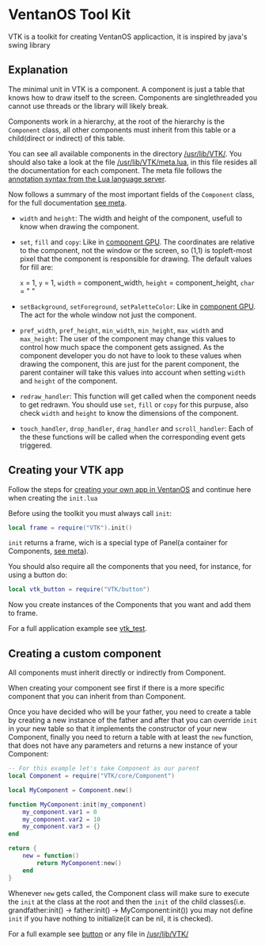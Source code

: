 # VentanOS Tool Kit

VTK is a toolkit for creating VentanOS applicaction, it is inspired by java's swing library

## Explanation

The minimal unit in VTK is a component.
A component is just a table that knows how to draw itself to the screen.
Components are singlethreaded you cannot use threads or the library will likely break.

Components work in a hierarchy, at the root of the hierarchy is the `Component` class,
all other components must inherit from this table or a child(direct or indirect) of this table.

You can see all available components in the directory [/usr/lib/VTK/](https://github.com/Jm466/opencomputers/blob/master/VTK/src/lib/VTK).
You should also take a look at the file [/usr/lib/VTK/meta.lua](https://github.com/Jm466/opencomputers/blob/master/VTK/src/lib/VTK/meta.lua), in this file resides all the documentation for each component.
The meta file follows the [annotation syntax from the Lua language server](https://luals.github.io/wiki/annotations/#annotations-list).

Now follows a summary of the most important fields of the `Component` class, for the full documentation [see meta](https://github.com/Jm466/opencomputers/blob/master/VTK/src/lib/VTK/meta.lua).

- `width` and `height`: The width and height of the component, usefull to know when drawing the component.
- `set`, `fill` and `copy`: Like in [component GPU](https://ocdoc.cil.li/component:gpu). The coordinates are relative to the component, not the window or the screen,
  so (1,1) is topleft-most pixel that the component is responsible for drawing.
  The default values for fill are:

  `x` = 1, `y` = 1, `width` = component_width, `height` = component_height, `char` = " "

- `setBackground`, `setForeground`, `setPaletteColor`: Like in [component GPU](https://ocdoc.cil.li/component:gpu). The act for the whole window not just the component.
- `pref_width`, `pref_height`, `min_width`, `min_height`, `max_width` and `max_height`: The user of the component may change this values
  to control how much space the component gets assigned. As the component developer you do not have to look to these values
  when drawing the component, this are just for the parent component, the parent container will take this values into account
  when setting `width` and `height` of the component.

- `redraw_handler`: This function will get called when the component needs to get redrawn.
  You should use `set`, `fill` or `copy` for this purpuse, also check `width` and `height` to know the dimensions of the component.

- `touch_handler`, `drop_handler`, `drag_handler` and `scroll_handler`: Each of the these functions will be called
  when the corresponding event gets triggered.

## Creating your VTK app

Follow the steps for [creating your own app in VentanOS](https://github.com/Jm466/opencomputers/tree/master/VentanOS#Create-your-own-app) and continue here when creating the `init.lua`

Before using the toolkit you must always call `init`:

```lua
local frame = require("VTK").init()
```

`init` returns a frame, wich is a special type of Panel(a container for Components, [see meta](https://github.com/Jm466/opencomputers/blob/master/VTK/src/lib/VTK/meta.lua)).

You should also require all the components that you need, for instance, for using a button do:

```lua
local vtk_button = require("VTK/button")
```

Now you create instances of the Components that you want and add them to frame.

For a full application example see [vtk_test](https://github.com/Jm466/opencomputers/blob/master/VTK/src/ventanos_apps/vtk_test/init.lua).

## Creating a custom component

All components must inherit directly or indirectly from Component.

When creating your component see first if there is a more specific component that you can inherit from than Component.

Once you have decided who will be your father, you need to create a table by creating a new instance of the father and
after that you can override `init` in your new table so that it implements the constructor of your new Component,
finally you need to return a table with at least the `new` function, that does not have any parameters and returns a new instance
of your Component:

```lua
-- For this example let's take Component as our parent
local Component = require("VTK/core/Component")

local MyComponent = Component.new()

function MyComponent:init(my_component)
    my_component.var1 = 0
    my_component.var2 = 10
    my_component.var3 = {}
end

return {
    new = function()
        return MyComponent:new()
    end
}
```

Whenever `new` gets called, the Component class will make sure to execute the `init` at the class at the root and then the `init`
of the child classes(i.e. grandfather:init() -> father:init() -> MyComponent:init()) you may not define `init` if you have
nothing to initialize(it can be nil, it is checked).

For a full example see [button](https://github.com/Jm466/opencomputers/blob/master/VTK/src/lib/VTK/button.lua) or any file in [/usr/lib/VTK/](https://github.com/Jm466/opencomputers/blob/master/VTK/src/lib/VTK)
